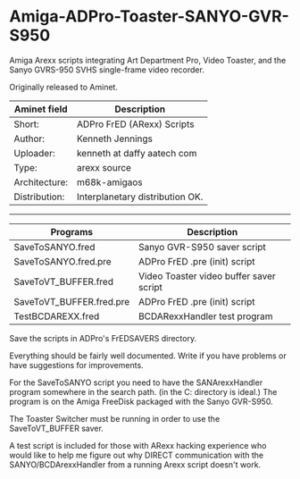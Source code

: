 # Amiga-ADPro-Toaster-SANYO-GVR-S950

Amiga Arexx scripts integrating Art Department Pro, Video Toaster, and the Sanyo GVRS-950 SVHS single-frame video recorder.

Originally released to Aminet.

Aminet field | Description
--- | ---
Short: |        ADPro FrED (ARexx) Scripts
Author:  |     Kenneth Jennings
Uploader: |    kenneth at daffy aatech com
Type:      |   arexx source
Architecture: | m68k-amigaos
Distribution: | Interplanetary distribution OK.

---

Programs | Description
--- | ---
SaveToSANYO.fred         | Sanyo GVR-S950 saver script
SaveToSANYO.fred.pre     | ADPro FrED .pre (init) script
SaveToVT_BUFFER.fred     | Video Toaster video buffer saver script
SaveToVT_BUFFER.fred.pre | ADPro FrED .pre (init) script
TestBCDAREXX.fred        | BCDARexxHandler test program


Save the scripts in ADPro's FrEDSAVERS directory.  

Everything should be fairly well documented.
Write if you have problems or have 
suggestions for improvements.

For the SaveToSANYO script you need to have 
the SANArexxHandler program somewhere in the search path.  (in the C: 
directory is ideal.)  The program is on the 
Amiga FreeDisk packaged with the Sanyo GVR-S950.


The Toaster Switcher must be running in order 
to use the SaveToVT_BUFFER saver.

A test script is included for those with ARexx
hacking experience who would like to help
me figure out why DIRECT communication with
the SANYO/BCDArexxHandler from a running Arexx
script doesn't work.
